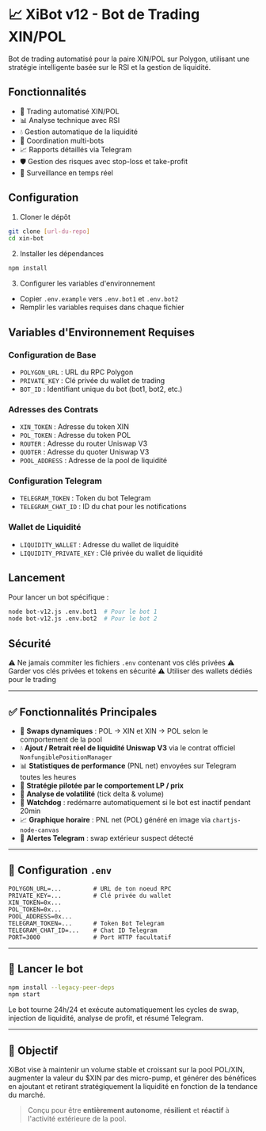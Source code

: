 # 📈 XiBot v12 - Bot de Trading XIN/POL

Bot de trading automatisé pour la paire XIN/POL sur Polygon, utilisant une stratégie intelligente basée sur le RSI et la gestion de liquidité.

## Fonctionnalités

- 🤖 Trading automatisé XIN/POL
- 📊 Analyse technique avec RSI
- 💧 Gestion automatique de la liquidité
- 🔄 Coordination multi-bots
- 📈 Rapports détaillés via Telegram
- 🛡️ Gestion des risques avec stop-loss et take-profit
- 📱 Surveillance en temps réel

## Configuration

1. Cloner le dépôt
```bash
git clone [url-du-repo]
cd xin-bot
```

2. Installer les dépendances
```bash
npm install
```

3. Configurer les variables d'environnement
- Copier `.env.example` vers `.env.bot1` et `.env.bot2`
- Remplir les variables requises dans chaque fichier

## Variables d'Environnement Requises

### Configuration de Base
- `POLYGON_URL` : URL du RPC Polygon
- `PRIVATE_KEY` : Clé privée du wallet de trading
- `BOT_ID` : Identifiant unique du bot (bot1, bot2, etc.)

### Adresses des Contrats
- `XIN_TOKEN` : Adresse du token XIN
- `POL_TOKEN` : Adresse du token POL
- `ROUTER` : Adresse du router Uniswap V3
- `QUOTER` : Adresse du quoter Uniswap V3
- `POOL_ADDRESS` : Adresse de la pool de liquidité

### Configuration Telegram
- `TELEGRAM_TOKEN` : Token du bot Telegram
- `TELEGRAM_CHAT_ID` : ID du chat pour les notifications

### Wallet de Liquidité
- `LIQUIDITY_WALLET` : Adresse du wallet de liquidité
- `LIQUIDITY_PRIVATE_KEY` : Clé privée du wallet de liquidité

## Lancement

Pour lancer un bot spécifique :
```bash
node bot-v12.js .env.bot1  # Pour le bot 1
node bot-v12.js .env.bot2  # Pour le bot 2
```

## Sécurité

⚠️ Ne jamais commiter les fichiers `.env` contenant vos clés privées
⚠️ Garder vos clés privées et tokens en sécurité
⚠️ Utiliser des wallets dédiés pour le trading

---

## ✅ Fonctionnalités Principales

- 🤖 **Swaps dynamiques** : POL → XIN et XIN → POL selon le comportement de la pool
- 💧 **Ajout / Retrait réel de liquidité Uniswap V3** via le contrat officiel `NonfungiblePositionManager`
- 📊 **Statistiques de performance** (PNL net) envoyées sur Telegram toutes les heures
- 🧠 **Stratégie pilotée par le comportement LP / prix**
- 🧪 **Analyse de volatilité** (tick delta & volume)
- 📡 **Watchdog** : redémarre automatiquement si le bot est inactif pendant 20min
- 📈 **Graphique horaire** : PNL net (POL) généré en image via `chartjs-node-canvas`
- 📣 **Alertes Telegram** : swap extérieur suspect détecté

---

## 🔧 Configuration `.env`

```env
POLYGON_URL=...         # URL de ton noeud RPC
PRIVATE_KEY=...         # Clé privée du wallet
XIN_TOKEN=0x...
POL_TOKEN=0x...
POOL_ADDRESS=0x...
TELEGRAM_TOKEN=...      # Token Bot Telegram
TELEGRAM_CHAT_ID=...    # Chat ID Telegram
PORT=3000               # Port HTTP facultatif
```

---

## 🚀 Lancer le bot
```bash
npm install --legacy-peer-deps
npm start
```

Le bot tourne 24h/24 et exécute automatiquement les cycles de swap, injection de liquidité, analyse de profit, et résumé Telegram.

---

## 🧠 Objectif
XiBot vise à maintenir un volume stable et croissant sur la pool POL/XIN, augmenter la valeur du $XIN par des micro-pump, et générer des bénéfices en ajoutant et retirant stratégiquement la liquidité en fonction de la tendance du marché.

> Conçu pour être **entièrement autonome**, **résilient** et **réactif** à l'activité extérieure de la pool.


